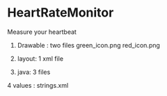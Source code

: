 # HeartRateMonitor
Measure your heartbeat

1. Drawable : two files 
      green_icon.png
      red_icon.png

2. layout: 1 xml file

3. java: 3 files

4 values : strings.xml
